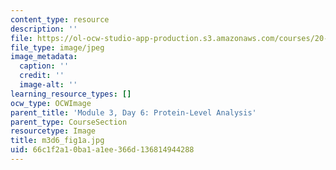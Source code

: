 ```yaml
---
content_type: resource
description: ''
file: https://ol-ocw-studio-app-production.s3.amazonaws.com/courses/20-109-laboratory-fundamentals-in-biological-engineering-spring-2010/66c1f2a10ba1a1ee366d136814944288_m3d6_fig1a.jpg
file_type: image/jpeg
image_metadata:
  caption: ''
  credit: ''
  image-alt: ''
learning_resource_types: []
ocw_type: OCWImage
parent_title: 'Module 3, Day 6: Protein-Level Analysis'
parent_type: CourseSection
resourcetype: Image
title: m3d6_fig1a.jpg
uid: 66c1f2a1-0ba1-a1ee-366d-136814944288
---
```

